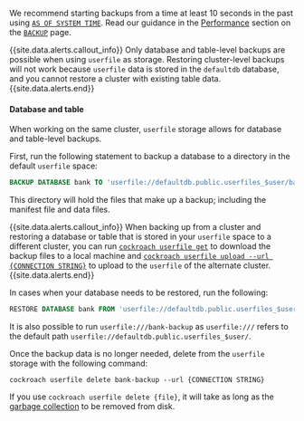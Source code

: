 We recommend starting backups from a time at least 10 seconds in the past using [`AS OF SYSTEM TIME`](../{{site.versions["stable"]}}/as-of-system-time.html). Read our guidance in the [Performance](../{{site.versions["stable"]}}/backup.html#performance) section on the [`BACKUP`](../{{site.versions["stable"]}}/backup.html) page.

{{site.data.alerts.callout_info}}
Only database and table-level backups are possible when using `userfile` as storage. Restoring cluster-level backups will not work because `userfile` data is stored in the `defaultdb` database, and you cannot restore a cluster with existing table data.
{{site.data.alerts.end}}

#### Database and table

When working on the same cluster, `userfile` storage allows for database and table-level backups.

First, run the following statement to backup a database to a directory in the default `userfile` space:

~~~sql
BACKUP DATABASE bank TO 'userfile://defaultdb.public.userfiles_$user/bank-backup' AS OF SYSTEM TIME '-10s';
~~~

This directory will hold the files that make up a backup; including the manifest file and data files.

{{site.data.alerts.callout_info}}
When backing up from a cluster and restoring a database or table that is stored in your `userfile` space to a different cluster, you can run [`cockroach userfile get`](../{{site.versions["stable"]}}/cockroach-userfile-get.html) to download the backup files to a local machine and [`cockroach userfile upload --url {CONNECTION STRING}`](../{{site.versions["stable"]}}/cockroach-userfile-upload.html) to upload to the `userfile` of the alternate cluster.
{{site.data.alerts.end}}

In cases when your database needs to be restored, run the following:

~~~sql
RESTORE DATABASE bank FROM 'userfile://defaultdb.public.userfiles_$user/bank-backup';
~~~

It is also possible to run `userfile:///bank-backup` as `userfile:///` refers to the default path `userfile://defaultdb.public.userfiles_$user/`.

Once the backup data is no longer needed, delete from the `userfile` storage with the following command:

~~~shell
cockroach userfile delete bank-backup --url {CONNECTION STRING}
~~~

If you use `cockroach userfile delete {file}`, it will take as long as the [garbage collection](configure-replication-zones.html#gc-ttlseconds) to be removed from disk.
